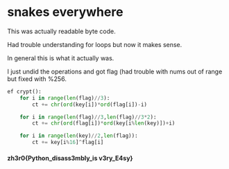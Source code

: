 # snakes everywhere

This was actually readable byte code. 

Had trouble understanding for loops but now it makes sense. 

In general this is what it actually was. 

I just undid the operations and got flag (had trouble with nums out of range but fixed with %256.
```python
ef crypt():
    for i in range(len(flag)//3):
        ct += chr(ord(key[i])*ord(flag[i])-i)

    for i in range(len(flag)//3,len(flag)//3*2):
        ct += chr(ord(flag[i])*ord(key[i%len(key)])+i)

    for i in range(len(key)//2,len(flag)):
        ct += key[i%16]^flag[i]
 ```
 
 #### zh3r0{Python_disass3mbly_is v3ry_E4sy}
